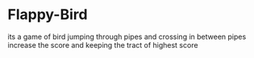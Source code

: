 # Flappy-Bird
its a game of bird jumping through pipes and crossing in between pipes increase the score and keeping the tract of highest score
